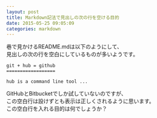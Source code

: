 ```yaml
---
layout: post
title: Markdown記法で見出しの次の行を空ける目的
date: 2015-05-25 09:05:09
categories: markdown
---
```

<!-- {% raw %} -->
<p>巷で見かけるREADME.mdは以下のようにして、<br>
見出しの次の行を空白にしているものが多いようです。</p>

<pre><code>git + hub = github
==================

hub is a command line tool ...
</code></pre>

<p>GitHubとBitbucketでしか試していないのですが、<br>
この空白行は設けずとも表示は正しくされるように思います。<br>
この空白行を入れる目的は何でしょうか？</p>
<!-- {% endraw %} -->
